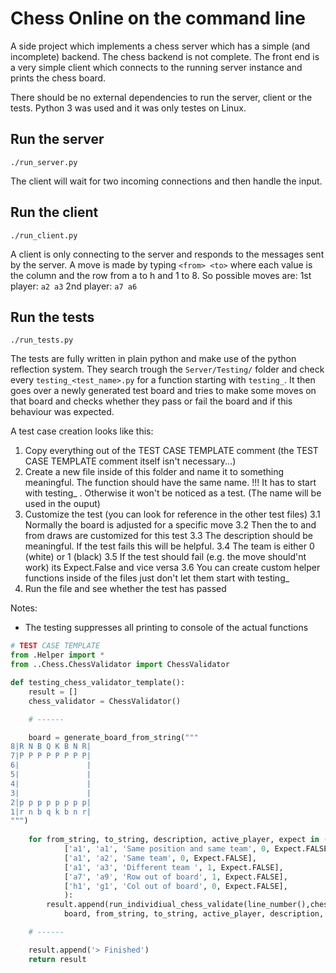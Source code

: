 # Chess Online on the command line

A side project which implements a chess server which has a simple (and incomplete) backend. The chess backend is not complete.
The front end is a very simple client which connects to the running server instance and prints the chess board.

There should be no external dependencies to run the server, client or the tests.
Python 3 was used and it was only testes on Linux.

## Run the server
```
./run_server.py
```

The client will wait for two incoming connections and then handle the input.


## Run the client
```
./run_client.py
```

A client is only connecting to the server and responds to the messages sent by the server.
A move is made by typing `<from> <to>` where each value is the column and the row from a to h and 1 to 8.
So possible moves are:
1st player: `a2 a3`
2nd player: `a7 a6`


## Run the tests

```
./run_tests.py
```

The tests are fully written in plain python and make use of the python reflection system.
They search trough the `Server/Testing/` folder and check every `testing_<test_name>.py` for a function starting with `testing_`.
It then goes over a newly generated test board and tries to make some moves on that board and checks whether they pass or fail the board and if this behaviour was expected.

A test case creation looks like this:
1. Copy everything out of the TEST CASE TEMPLATE comment (the TEST CASE TEMPLATE comment itself isn't necessary...)
2. Create a new file inside of this folder and name it to something meaningful. The function should have the same name.
   !!! It has to start with testing_ . Otherwise it won't be noticed as a test.
   (The name will be used in the ouput)
3. Customize the test (you can look for reference in the other test files)
   3.1 Normally the board is adjusted for a specific move
   3.2 Then the to and from draws are customized for this test
   3.3 The description should be meaningful. If the test fails this will be helpful.
   3.4 The team is either 0 (white) or 1 (black)
   3.5 If the test should fail (e.g. the move should'nt work) its Expect.False and vice versa
   3.6 You can create custom helper functions inside of the files just don't let them start with testing_
4. Run the file and see whether the test has passed

Notes:
- The testing suppresses all printing to console of the actual functions

```python
# TEST CASE TEMPLATE
from .Helper import *
from ..Chess.ChessValidator import ChessValidator

def testing_chess_validator_template():
    result = []
    chess_validator = ChessValidator()

    # ------

    board = generate_board_from_string("""
8|R N B Q K B N R|
7|P P P P P P P P|
6|               |
5|               |
4|               |
3|               |
2|p p p p p p p p|
1|r n b q k b n r|
""")
    
    for from_string, to_string, description, active_player, expect in (
            ['a1', 'a1', 'Same position and same team', 0, Expect.FALSE],
            ['a1', 'a2', 'Same team', 0, Expect.FALSE],
            ['a1', 'a3', 'Different team ', 1, Expect.FALSE],
            ['a7', 'a9', 'Row out of board', 1, Expect.FALSE],
            ['h1', 'g1', 'Col out of board', 0, Expect.FALSE],
            ):
        result.append(run_individiual_chess_validate(line_number(),chess_validator.validate_move,
            board, from_string, to_string, active_player, description, expect))

    # ------

    result.append('> Finished')
    return result
```
